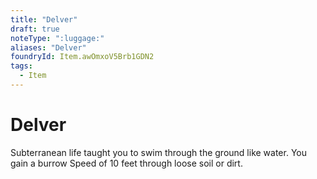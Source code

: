 ```yaml
---
title: "Delver"
draft: true
noteType: ":luggage:"
aliases: "Delver"
foundryId: Item.awOmxoV5Brb1GDN2
tags:
  - Item
---
```


# Delver

Subterranean life taught you to swim through the ground like water. You gain a burrow Speed of 10 feet through loose soil or dirt.
